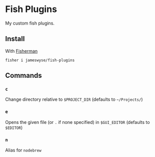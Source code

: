 # Fish Plugins

My custom fish plugins.

## Install

With [Fisherman]

```
fisher i jameswyse/fish-plugins
```

## Commands

### `c`
Change directory relative to `$PROJECT_DIR` (defaults to `~/Projects/`)

### `e`
Opens the given file (or `.` if none specified) in `$GUI_EDITOR` (defaults to `$EDITOR`)

### `n`
Alias for `nodebrew`


[Fisherman]: https://github.com/fisherman/fisherman
